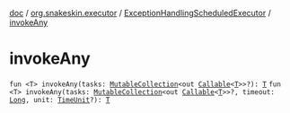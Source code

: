 [doc](../../index.md) / [org.snakeskin.executor](../index.md) / [ExceptionHandlingScheduledExecutor](index.md) / [invokeAny](./invoke-any.md)

# invokeAny

`fun <T> invokeAny(tasks: `[`MutableCollection`](https://kotlinlang.org/api/latest/jvm/stdlib/kotlin.collections/-mutable-collection/index.html)`<out `[`Callable`](http://docs.oracle.com/javase/6/docs/api/java/util/concurrent/Callable.html)`<`[`T`](invoke-any.md#T)`>>?): `[`T`](invoke-any.md#T)
`fun <T> invokeAny(tasks: `[`MutableCollection`](https://kotlinlang.org/api/latest/jvm/stdlib/kotlin.collections/-mutable-collection/index.html)`<out `[`Callable`](http://docs.oracle.com/javase/6/docs/api/java/util/concurrent/Callable.html)`<`[`T`](invoke-any.md#T)`>>?, timeout: `[`Long`](https://kotlinlang.org/api/latest/jvm/stdlib/kotlin/-long/index.html)`, unit: `[`TimeUnit`](http://docs.oracle.com/javase/6/docs/api/java/util/concurrent/TimeUnit.html)`?): `[`T`](invoke-any.md#T)